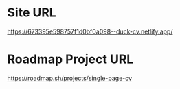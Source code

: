 # Site URL
https://673395e598757f1d0bf0a098--duck-cv.netlify.app/

# Roadmap Project URL
https://roadmap.sh/projects/single-page-cv
